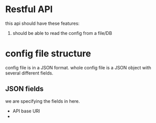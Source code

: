 # Restful API 



this api should have these features:

1. should be able to read the config from a file/DB

# config file structure

config file is in a JSON format. whole config file is a JSON object with several different fields. 

## JSON fields

we are specifying the fields in here.

* API base URI
* 

